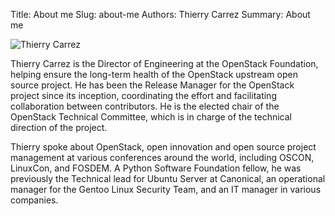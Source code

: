 Title: About me
Slug: about-me
Authors: Thierry Carrez
Summary: About me

![Thierry Carrez]({filename}/images/ttx192.jpg)

Thierry Carrez is the Director of Engineering at the OpenStack Foundation,
helping ensure the long-term health of the OpenStack upstream open source
project. He has been the Release Manager for the OpenStack project since
its inception, coordinating the effort and facilitating collaboration between
contributors. He is the elected chair of the OpenStack Technical Committee,
which is in charge of the technical direction of the project.

Thierry spoke about OpenStack, open innovation and open source project
management at various conferences around the world, including OSCON, LinuxCon,
and FOSDEM. A Python Software Foundation fellow, he was previously the
Technical lead for Ubuntu Server at Canonical, an operational manager for
the Gentoo Linux Security Team, and an IT manager in various companies.
